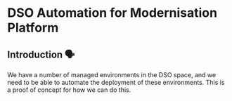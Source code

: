 # DSO Automation for Modernisation Platform

## Introduction 🗣

We have a number of managed environments in the DSO space, and we need to be able to automate the deployment of these environments. This is a proof of concept for how we can do this.
